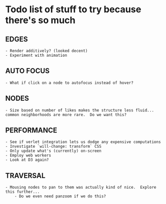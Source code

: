 # Todo list of stuff to try because there's so much

## EDGES
    - Render additively? (looked decent)
    - Experiment with animation


## AUTO FOCUS
    - What if click on a node to autofocus instead of hover?

## NODES
    - Size based on number of likes makes the structure less fluid... common neighborhoods are more rare.  Do we want this?

## PERFORMANCE
    - See if verlet integration lets us dodge any expensive computations
    - Investigate `will-change: transform` CSS
    - Only update what's (currently) on-screen
    - Employ web workers
    - Look at D3 again?

## TRAVERSAL
    - Mousing nodes to pan to them was actually kind of nice.  Explore this further...
        - Do we even need panzoom if we do this?